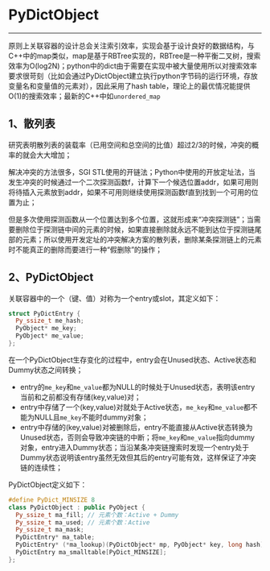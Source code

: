 # **PyDictObject**
***

原则上关联容器的设计总会关注索引效率，实现会基于设计良好的数据结构，与C++中的map类似，map是基于RBTree实现的，RBTree是一种平衡二叉树，搜索效率为O(log2N)；python中的dict由于需要在实现中被大量使用所以对搜索效率要求很苛刻（比如会通过PyDictObject建立执行python字节码的运行环境，存放变量名和变量值的元素对），因此采用了hash table，理论上的最优情况能提供O(1)的搜索效率；最新的C++中如`unordered_map`

## **1、散列表**
研究表明散列表的装载率（已用空间和总空间的比值）超过2/3的时候，冲突的概率的就会大大增加；

解决冲突的方法很多，SGI STL使用的开链法；Python中使用的开放定址法，当发生冲突的时候通过一个二次探测函数f，计算下一个候选位置addr，如果可用则将待插入元素放到addr，如果不可用则继续使用探测函数f直到找到一个可用的位置为止；

但是多次使用探测函数从一个位置达到多个位置，这就形成来“冲突探测链”；当需要删除位于探测链中间的元素的时候，如果直接删除就永远不能到达位于探测链尾部的元素；所以使用开发定址的冲突解决方案的散列表，删除某条探测链上的元素时不能真正的删除而要进行一种“假删除”的操作；

## **2、PyDictObject**
关联容器中的一个（键、值）对称为一个entry或slot，其定义如下：
```C++
struct PyDictEntry {
  Py_ssize_t me_hash;
  PyObject* me_key;
  PyObject* me_value;
};
```
在一个PyDictObject生存变化的过程中，entry会在Unused状态、Active状态和Dummy状态之间转换；
  - entry的`me_key`和`me_value`都为NULL的时候处于Unused状态，表明该entry当前和之前都没有存储(key,value)对；
  - entry中存储了一个(key,value)对就处于Active状态，`me_key`和`me_value`都不能为NULL且`me_key`不能时dummy对象；
  - entry中存储的(key,value)对被删除后，entry不能直接从Active状态转换为Unused状态，否则会导致冲突链的中断；将`me_key`和`me_value`指向dummy对象，entry进入Dummy状态；当沿某条冲突链搜索时发现一个entry处于Dummy状态说明该entry虽然无效但其后的entry可能有效，这样保证了冲突链的连续性；

PyDictObject定义如下：
```C++
#define PyDict_MINSIZE 8
class PyDictObject : public PyObject {
  Py_ssize_t ma_fill; // 元素个数：Active + Dummy
  Py_ssize_t ma_used; // 元素个数：Active
  Py_ssize_t ma_mask;
  PyDictEntry* ma_table;
  PyDictEntry* (*ma_lookup)(PyDictObject* mp, PyObject* key, long hash);
  PyDictEntry ma_smalltable[PyDict_MINSIZE];
};
```
